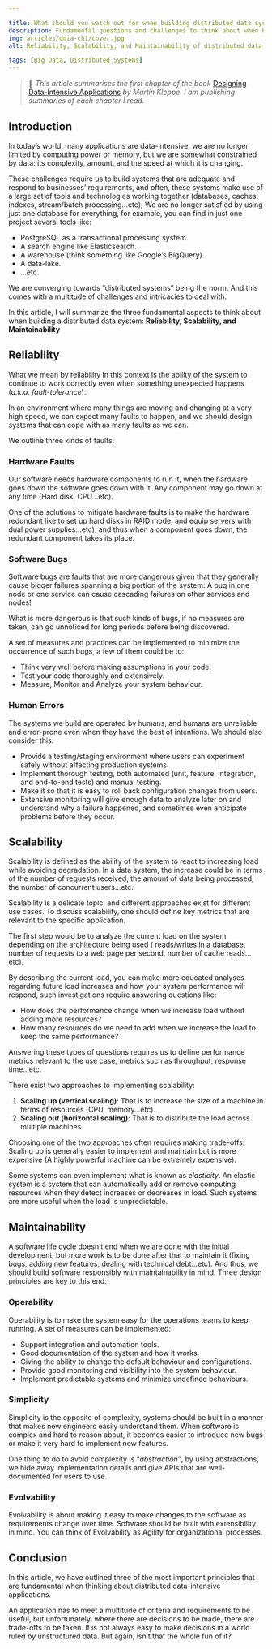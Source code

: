 ```yaml
---

title: What should you watch out for when building distributed data systems?
description: Fundamental questions and challenges to think about when building a distributed data system.
img: articles/ddia-ch1/cover.jpg
alt: Reliability, Scalability, and Maintainability of distributed data systems

tags: [Big Data, Distributed Systems]
---
```


> 🚨 *This article summarises the first chapter of the book*  [Designing Data-Intensive  Applications](https://www.amazon.com/Designing-Data-Intensive-Applications-Reliable-Maintainable/dp/1449373321/ref=sr_1_1?crid=3NJT47VKRLNUI&keywords=designing+data-intensive+applications&qid=1656192466&sprefix=fluent+pyth%2Caps%2C549&sr=8-1) *by Martin Kleppe. I am publishing summaries of each chapter I read.*


## Introduction

In today’s world, many applications are data-intensive, we are no longer limited by computing power or memory, but we are somewhat constrained by data: its complexity, amount, and the speed at which it is changing.

These challenges require us to build systems that are adequate and respond to businesses’ requirements, and often, these systems make use of a large set of tools and technologies working together (databases, caches, indexes, stream/batch processing…etc); We are no longer satisfied by using just one database for everything, for example, you can find in just one project several tools like:

- PostgreSQL as a transactional processing system.
- A search engine like Elasticsearch.
- A warehouse (think something like Google’s BigQuery).
- A data-lake.
- …etc.

We are converging towards “distributed systems” being the norm. And this comes with a multitude of challenges and intricacies to deal with.

In this article, I will summarize the three fundamental aspects to think about when building a distributed data system: **Reliability, Scalability, and Maintainability**

## Reliability

What we mean by reliability in this context is the ability of the system to continue to work correctly even when something unexpected happens (*a.k.a. fault-tolerance*).

In an environment where many things are moving and changing at a very high speed, we can expect many faults to happen, and we should design systems that can cope with as many faults as we can.

We outline three kinds of faults:

### Hardware Faults

Our software needs hardware components to run it, when the hardware goes down the software goes down with it. Any component may go down at any time (Hard disk, CPU…etc).

One of the solutions to mitigate hardware faults is to make the hardware redundant like to set up hard disks in [RAID](https://en.wikipedia.org/wiki/RAID) mode, and equip servers with dual power supplies…etc), and thus when a component goes down, the redundant component takes its place.

### Software Bugs

Software bugs are faults that are more dangerous given that they generally cause bigger failures spanning a big portion of the system: A bug in one node or one service can cause cascading failures on other services and nodes!

What is more dangerous is that such kinds of bugs, if no measures are taken, can go unnoticed for long periods before being discovered.

A set of measures and practices can be implemented to minimize the occurrence of such bugs, a few of them could be to:

- Think very well before making assumptions in your code.
- Test your code thoroughly and extensively.
- Measure, Monitor and Analyze your system behaviour.

### Human Errors

The systems we build are operated by humans, and humans are unreliable and error-prone even when they have the best of intentions. We should also consider this:

- Provide a testing/staging environment where users can experiment safely without affecting production systems.
- Implement thorough testing, both automated (unit, feature, integration, and end-to-end tests) and manual testing.
- Make it so that it is easy to roll back configuration changes from users.
- Extensive monitoring will give enough data to analyze later on and understand why a failure happened, and sometimes even anticipate problems before they occur.

## Scalability

Scalability is defined as the ability of the system to react to increasing load while avoiding degradation. In a data system, the increase could be in terms of the number of requests received, the amount of data being processed, the number of concurrent users…etc.

Scalability is a delicate topic, and different approaches exist for different use cases. To discuss scalability, one should define key metrics that are relevant to the specific application.

The first step would be to analyze the current load on the system depending on the architecture being used ( reads/writes in a database, number of requests to a web page per second, number of cache reads…etc).

By describing the current load, you can make more educated analyses regarding future load increases and how your system performance will respond, such investigations require answering questions like:

- How does the performance change when we increase load without adding more resources?
- How many resources do we need to add when we increase the load to keep the same performance?

Answering these types of questions requires us to define performance metrics relevant to the use case, metrics such as throughput, response time…etc.

There exist two approaches to implementing scalability:

1. **Scaling up (vertical scaling)**: That is to increase the size of a machine in terms of resources (CPU, memory…etc).
2. **Scaling out (horizontal scaling)**: That is to distribute the load across multiple machines.

Choosing one of the two approaches often requires making trade-offs. Scaling up is generally easier to implement and maintain but is more expensive (A highly powerful machine can be extremely expensive).

Some systems can even implement what is known as *elasticity*. An elastic system is a system that can automatically add or remove computing resources when they detect increases or decreases in load. Such systems are more useful when the load is unpredictable.

## Maintainability

A software life cycle doesn’t end when we are done with the initial development, but more work is to be done after that to maintain it (fixing bugs, adding new features, dealing with technical debt…etc). And thus, we should build software responsibly with maintainability in mind. Three design principles are key to this end:

### Operability

Operability is to make the system easy for the operations teams to keep running. A set of measures can be implemented:

- Support integration and automation tools.
- Good documentation of the system and how it works.
- Giving the ability to change the default behaviour and configurations.
- Provide good monitoring and visibility into the system behaviour.
- Implement predictable systems and minimize undefined behaviours.

### Simplicity

Simplicity is the opposite of complexity, systems should be built in a manner that makes new engineers easily understand them. When software is complex and hard to reason about, it becomes easier to introduce new bugs or make it very hard to implement new features.

One thing to do to avoid complexity is “*abstraction”*, by using abstractions, we hide away implementation details and give APIs that are well-documented for users to use.

### Evolvability

Evolvability is about making it easy to make changes to the software as requirements change over time. Software should be built with extensibility in mind. You can think of Evolvability as Agility for organizational processes.

## Conclusion

In this article, we have outlined three of the most important principles that are fundamental when thinking about distributed data-intensive applications.

An application has to meet a multitude of criteria and requirements to be useful, but unfortunately, where there are decisions to be made, there are trade-offs to be taken. It is not always easy to make decisions in a world ruled by unstructured data. But again, isn’t that the whole fun of it?
